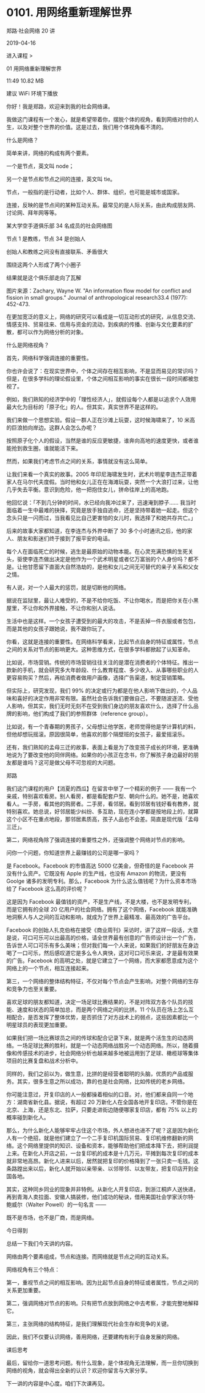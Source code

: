 # 0101. 用网络重新理解世界

郑路·社会网络 20 讲

2019-04-16


进入课程 >

01 用网络重新理解世界

11:49 10.82 MB


建议 WiFi 环境下播放

你好！我是郑路，欢迎来到我的社会网络课。

我做这门课程有一个发心，就是希望带着你，摆脱个体的视角，看到网络对你的人生，以及对整个世界的价值。这是过去，我们用个体视角看不清的。

什么是网络？

简单来讲，网络的构成有两个要素。

一个是节点，英文叫 node；

另一个是节点和节点之间的连接，英文叫 tie。

节点，一般指的是行动者，比如个人、群体、组织，也可能是城市或国家。

连接，反映的是节点间的某种互动关系。最常见的是人际关系，由此构成朋友网、讨论网、拜年网等等。

某大学空手道俱乐部 34 名成员的社会网络图

节点 1 是教练，节点 34 是创始人

创始人和教练之间没有直接联系、矛盾很大

围绕这两个人形成了两个小圈子

结果就是这个俱乐部走向了瓦解

图片来源：Zachary, Wayne W. "An information flow model for conflict and fission in small groups." Journal of anthropological research33.4 (1977): 452-473.

在更加宽泛的意义上，网络的研究可以看成是一切互动形式的研究，从信息交流、情感支持、贸易往来、信用与资金的流动，到疾病的传播、创新与文化要素的扩散，都可以作为网络分析的对象。

什么是网络视角？

首先，网络科学强调连接的重要性。

你也许会说了：在现实世界中，个体之间存在相互影响，不是显而易见的常识吗？但是，在很多学科的理论假设里，个体之间相互影响的事实在很长一段时间都被忽视了。

例如，我们熟知的经济学中的「理性经济人」，就假设每个人都是以追求个人效用最大化为目标的「原子化」的人。但其实，真实世界不是这样的。

我们来做一个思想实验。假设一群人正在沙滩上玩耍，这时候海啸来了，10 米高的巨浪拍向岸边。这群人会怎么办呢？

按照原子化个人的假设，当然是谁的反应更敏捷，谁奔向高地的速度更快，或者谁能抢到救生圈，谁就能活下来。

然而，如果我们考虑节点之间的关系，事情就没有这么简单。

让我们来看一个真实的故事。2005 年印尼海啸发生时，武术片明星李连杰正带着家人在马尔代夫度假。当时他和女儿正在在海滩玩耍，突然一个大浪打过来，让他几乎失去平衡。意识到危险，他一把抱住女儿，拼命往岸上的高地跑。

他回忆说：「不到几分钟的时间，水已经向我冲过来了，迅速淹到脖子…… 我当时面临着一生中最难的抉择，究竟是放手独自逃命，还是坚持带着她一起走。但这个念头只是一闪而过，当我看见比自己更害怕的女儿时，我选择了和她共存共亡。」

后来的故事大家都知道，在李连杰与外界中断了 30 多个小时通讯之后，他的家人、朋友和影迷们终于接到了报平安的电话。

每个人在面临死亡的时候，逃生是最原始的动物本能。在心灵充满恐惧的生死关头，驱使李连杰做出决定是他作为一个武术明星或者亿万富翁的个人身份吗？都不是。让他甘愿留下直面大自然浩劫的，是他和女儿之间无可替代的亲子关系和父女之情。

有人说，对一个人最大的惩罚，就是切断他的网络。

据说在监狱里，最让人难受的，不是不给你吃饭、不让你喝水，而是把你关在小黑屋里，不让你和外界接触，不让你和别人说话。

生活中也是这样。一个女孩子遭受到的最大的攻击，不是丢掉一件衣服或者包包，而是其他的女孩子跟她说，我不跟你玩了。

你看，这就是连接的重要性。在网络科学看来，比起节点自身的特征或属性，节点之间的关系对节点的影响更大。这种思维方式，在很多学科都掀起了认知革命。

比如说，市场营销。传统的市场营销往往关注的是潜在消费者的个体特征。推出一款新的手机，就会研究多大年龄段、什么教育程度、多少收入、从事哪些职业的人更容易购买？然后，再给消费者做用户画像，选择广告渠道，制定营销策略。

但实际上，研究发现，我们 99% 的决定或行为都是在他人影响下做出的，个人品味和喜好的决定作用非常有限。虽然社会告诉我们要做自己，不要随波逐流、受他人影响，但其实，我们无时无刻不在受到我们身边的朋友喜欢什么，选择了什么品牌的影响，他们构成了我们的参照群体（reference group）。

比如说，有一个青春期的男孩子，父母想让他学医，老师觉得他是学计算机的料，但他却想玩摇滚。原因很简单，他喜欢的那个隔壁班的女孩子，最爱摇滚乐。

还有，我们熟知的孟母三迁的故事，表面上看是为了改变孩子成长的环境，更准确地说为了要改变他的同伴网络。如果你的小孩正在念书，你了解孩子身边最好的朋友都是谁吗？这可是做父母不可忽视的大问题。

郑路

我们这门课程的用户【消夏的西瓜】在留言中举了一个精彩的例子 —— 我有一个亲戚，特别喜欢看房。别人看房，都是看配套户型、朝向什么的。她不是，她喜欢看人。一手房，看其他的购房者。二手房，看邻居。看到邻居有钱好看有教养，就特别喜欢。她总说，好邻居能少纠纷、多互助，现在连小学都是按地段上的，就算这个小区不在重点地段，那邻居素质高，孩子人品也不会差。简直是现代版「孟母三迁」。

第二，网络视角除了强调连接的重要性之外，还强调整个网络对节点的影响。

问你一个问题，你知道世界上最赚钱的公司是哪一家吗？

是 Facebook。Facebook 的市值高达 5000 亿美金，但奇怪的是 Facebook 并没有什么资产。它既没有 Apple 的生产线，也没有 Amazon 的物流，更没有 Goolge 诸多的发明专利。那么，Facebook 为什么这么值钱呢？为什么资本市场给了 Facebook 这么高的评价呢？

这是因为 Facebook 最值钱的资产，不是生产线，不是大楼，也不是发明专利，而是它拥有的全球 20 亿用户的社会网络。拥有了这个网络，Facebook 就能准确地洞察人与人之间的互动和影响，就成为了世界上最精准、最高效的广告平台。

Facebook 的创始人扎克伯格在接受《商业周刊》采访时，讲了这样一段话，大意是说，可口可乐可以出最高的价格，请全世界最有创意的广告师设计出一个广告，告诉世人可口可乐有多么美味；但对我们每一个人来说，如果我们的好朋友在身边喝了一口可乐，然后感叹道它是多么令人爽快，这对可口可乐来说，才是最有效果的广告。Facebook 的高明之处，就是它建立了一个网络，而大家都愿意成为这个网络上的一个节点，相互连接起来。

第三，一个网络的整体结构特征，不仅对每个节点会产生影响，对整个网络的生存和竞争力也至关重要。

喜欢足球的朋友都知道，决定一场足球比赛结果的，不是对阵双方各个队员的技能、速度和状态的简单加总，而是两个网络之间的比拼。11 个队员在场上怎么互相配合，是否发挥了整体优势，是否抓住了对方战术上的弱点，这些因素都比一个明星球员的表现更加重要。

如果我们把一场比赛球员之间的传球和配合记录下来，就是两个活生生的动态网络。一场足球比赛的胜利，就是一个动态网络战胜另一个动态网络。所以，随着摄像和传感技术的进步，社会网络分析也越来越多地被运用到了足球、橄榄球等集体项目的比赛复盘和战术分析中。

同样的，我们之前以为，做生意，比拼的是经营者聪明的头脑，优质的产品或服务。其实，很多生意之所以成功，靠的也是社会网络，比如传统的老乡网络。

你可能注意过，开复印店的人一般都操着相似的口音。对，他们都来自同一个地方：湖南省新化县。据说，有超过 20 万新化人在全国各地开复印店。不管你是在北京、上海，还是东北、拉萨，只要走进街边随便哪家复印店，都有 75% 以上的概率碰到新化人。

那么，为什么新化人能够牢牢占住这个市场，外人想进也进不了呢？这是因为新化人有一个绝招，就是他们建立了一个二手复印机国际贸易、复印机维修翻新的网络。这个网络里提供的知识、设备和资本，能够帮助他们把成本降下去，把利润提上来。在新化人开店之前，一台复印机的成本是十几万元，平摊到每次复印的成本就非常地高昂。新化人进来以后，居然就把复印的价格降到了一张只卖一毛钱。这条路蹚出来以后，新化人就开始以亲带亲、以邻带邻、以友带友，把复印店开到全国各地。

其实，这种同乡同业的现象并非特例。从新化人开复印店，到浙江桐庐人送快递，再到青海人卖拉面、安徽人搞装修，他们成功的秘诀，借用美国社会学家沃尔特·鲍威尔（Walter Powell）的一句名言 ——

既不是市场，也不是厂商，而是网络。

今日得到

总结一下我们今天讲的内容。

网络由两个要素组成，节点和连接。而网络就是节点之间的互动关系。

网络视角有三个特点：

第一，重视节点之间的相互影响。因为比起节点自身的特征或者属性，节点之间的关系更加重要。

第二，强调网络对节点的影响。只有把节点放到网络之中去考察，才能完整地解释它。

第三，主张网络的结构特征，是我们理解现代社会生存和竞争的关键。

因此，我们不仅要认识网络，善用网络，还要建构有利于自身发展的网络。

课后思考

最后，留给你一道思考问题。有什么现象，是个体视角无法理解，而一旦你切换到网络的视角，就会得出全新的认识？欢迎你留言与大家分享。

下一讲的内容是中心度。咱们下次课再见。

